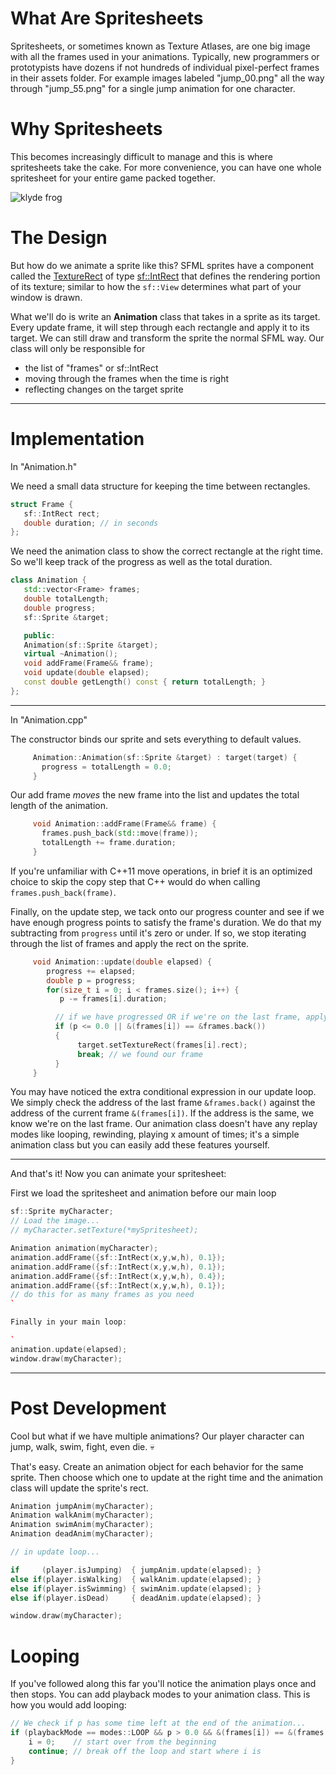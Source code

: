 # What Are Spritesheets
Spritesheets, or sometimes known as Texture Atlases, are one big image with all the frames used in your animations. Typically, new programmers or prototypists have dozens if not hundreds of individual pixel-perfect frames in their assets folder. For example images labeled "jump_00.png" all the way through "jump_55.png" for a single jump animation for one character.

# Why Spritesheets
This becomes increasingly difficult to manage and this is where spritesheets take the cake. For more convenience, you can have one whole spritesheet for your entire game packed together. 

![klyde frog](https://img.itch.zone/aW1hZ2UvMTI5NzM4LzU5NjExMC5wbmc=/347x500/FhexJa.png)

# The Design
But how do we animate a sprite like this? SFML sprites have a component called the [TextureRect](https://www.sfml-dev.org/documentation/2.5.1/classsf_1_1Sprite.php#a3492896fe7b63f58ae022c5b8bec5c98) of type [sf::IntRect](https://www.sfml-dev.org/documentation/2.5.1/classsf_1_1Rect.php) that defines the rendering portion of its texture; similar to how the `sf::View` determines what part of your window is drawn.

What we'll do is write an **Animation** class that takes in a sprite as its target. Every update frame, it will step through each rectangle and apply it to its target. We can still draw and transform the sprite the normal SFML way. Our class will only be responsible for 

* the list of "frames" or sf::IntRect
* moving through the frames when the time is right
* reflecting changes on the target sprite


***

# Implementation

In "Animation.h"

We need a small data structure for keeping the time between rectangles.

```c++
struct Frame {
   sf::IntRect rect;
   double duration; // in seconds
};
```

We need the animation class to show the correct rectangle at the right time. So we'll keep track of the progress as well as the total duration.

```c++
class Animation {
   std::vector<Frame> frames;
   double totalLength;
   double progress;
   sf::Sprite &target;

   public:
   Animation(sf::Sprite &target);
   virtual ~Animation();
   void addFrame(Frame&& frame);
   void update(double elapsed); 
   const double getLength() const { return totalLength; }
};
```

***

In "Animation.cpp"

The constructor binds our sprite and sets everything to default values.

```c++
     Animation::Animation(sf::Sprite &target) : target(target) { 
       progress = totalLength = 0.0;
     }
```

Our add frame _moves_ the new frame into the list and updates the total length of the animation. 

```c++
     void Animation::addFrame(Frame&& frame) {
       frames.push_back(std::move(frame)); 
       totalLength += frame.duration; 
     }
```

If you're unfamiliar with C++11 move operations, in brief it is an optimized choice to skip the copy step that C++ would do when calling `frames.push_back(frame)`. 

Finally, on the update step, we tack onto our progress counter and see if we have enough progress points to satisfy the frame's duration. We do that my subtracting from `progress` until it's zero or under. If so, we stop iterating through the list of frames and apply the rect on the sprite.

```c++
     void Animation::update(double elapsed) {
        progress += elapsed;
        double p = progress;
        for(size_t i = 0; i < frames.size(); i++) {
           p -= frames[i].duration;  

          // if we have progressed OR if we're on the last frame, apply and stop.
          if (p <= 0.0 || &(frames[i]) == &frames.back())
          {
               target.setTextureRect(frames[i].rect);  
               break; // we found our frame
          }
     }
```

You may have noticed the extra conditional expression in our update loop. We simply check the address of the last frame `&frames.back()` against the address of the current frame `&(frames[i])`. If the address is the same, we know we're on the last frame. Our animation class doesn't have any replay modes like looping, rewinding, playing x amount of times; it's a simple animation class but you can easily add these features yourself.


***


And that's it! Now you can animate your spritesheet:

First we load the spritesheet and animation before our main loop

```c++
sf::Sprite myCharacter;
// Load the image...
// myCharacter.setTexture(*mySpritesheet);

Animation animation(myCharacter);
animation.addFrame({sf::IntRect(x,y,w,h), 0.1});
animation.addFrame({sf::IntRect(x,y,w,h), 0.1});
animation.addFrame({sf::IntRect(x,y,w,h), 0.4});
animation.addFrame({sf::IntRect(x,y,w,h), 0.1});
// do this for as many frames as you need
`

Finally in your main loop:

`
animation.update(elapsed);
window.draw(myCharacter);
```

***

# Post Development

Cool but what if we have multiple animations? Our player character can jump, walk, swim, fight, even die. 💀

That's easy. Create an animation object for each behavior for the same sprite. Then choose which one to update at the right time and the animation class will update the sprite's rect.

```c++
Animation jumpAnim(myCharacter);
Animation walkAnim(myCharacter);
Animation swimAnim(myCharacter);
Animation deadAnim(myCharacter);

// in update loop...

if     (player.isJumping)  { jumpAnim.update(elapsed); }
else if(player.isWalking)  { walkAnim.update(elapsed); }
else if(player.isSwimming) { swimAnim.update(elapsed); }
else if(player.isDead)     { deadAnim.update(elapsed); }

window.draw(myCharacter);
```

# Looping

If you've followed along this far you'll notice the animation plays once and then stops. 
You can add playback modes to your animation class. This is how you would add looping:

```c++
// We check if p has some time left at the end of the animation...
if (playbackMode == modes::LOOP && p > 0.0 && &(frames[i]) == &(frames.back())) {
    i = 0;    // start over from the beginning
    continue; // break off the loop and start where i is
}
```

